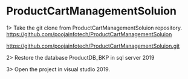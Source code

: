 # ProductCartManagementSoluion

1> Take the git clone from ProductCartManagementSoluion repository.
   https://github.com/poojainfotech/ProductCartManagementSoluion
   
   https://github.com/poojainfotech/ProductCartManagementSoluion.git 
	
2> Restore the database ProductDB_BKP in sql server 2019

3> Open the project in visual studio 2019.